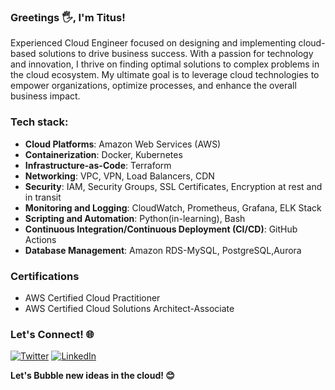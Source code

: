 ### Greetings 🖐️, I'm Titus!
 Experienced Cloud Engineer focused on designing and implementing cloud-based solutions to drive business success. With a passion for technology and innovation, I thrive on finding optimal solutions to complex problems in the cloud ecosystem. My ultimate goal is to leverage cloud technologies to empower organizations, optimize processes, and enhance the overall business impact.
 
### Tech stack: 
- __Cloud Platforms__: Amazon Web Services (AWS)
- __Containerization__: Docker, Kubernetes
- __Infrastructure-as-Code__: Terraform
- __Networking__: VPC, VPN, Load Balancers, CDN
- __Security__: IAM, Security Groups, SSL Certificates, Encryption at rest and in transit
- __Monitoring and Logging__: CloudWatch, Prometheus, Grafana, ELK Stack
- __Scripting and Automation__: Python(in-learning), Bash
- __Continuous Integration/Continuous Deployment (CI/CD)__: GitHub Actions
- __Database Management__: Amazon RDS-MySQL, PostgreSQL,Aurora

### Certifications
- AWS Certified Cloud Practitioner
- AWS Certified Cloud Solutions Architect-Associate
  
### Let's Connect! 🌐
[![Twitter](https://img.shields.io/twitter/follow/_lesinko?style=social)](https://twitter.com/_lesinko)
[![LinkedIn](https://img.shields.io/badge/LinkedIn-https://www.linkedin.com/in/titus-lesinko-blue)](https://www.linkedin.com/in/https://www.linkedin.com/in/titus-lesinko/)

**Let's Bubble new ideas in the cloud! 😊**
